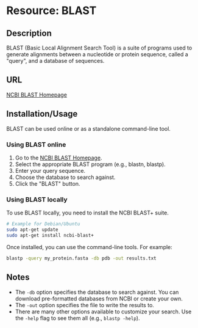 # Resource: BLAST

## Description

BLAST (Basic Local Alignment Search Tool) is a suite of programs used to generate alignments between a nucleotide or protein sequence, called a "query", and a database of sequences.

## URL

[NCBI BLAST Homepage](https://blast.ncbi.nlm.nih.gov/Blast.cgi)

## Installation/Usage

BLAST can be used online or as a standalone command-line tool.

### Using BLAST online

1.  Go to the [NCBI BLAST Homepage](https://blast.ncbi.nlm.nih.gov/Blast.cgi).
2.  Select the appropriate BLAST program (e.g., blastn, blastp).
3.  Enter your query sequence.
4.  Choose the database to search against.
5.  Click the "BLAST" button.

### Using BLAST locally

To use BLAST locally, you need to install the NCBI BLAST+ suite.

```bash
# Example for Debian/Ubuntu
sudo apt-get update
sudo apt-get install ncbi-blast+
```

Once installed, you can use the command-line tools. For example:

```bash
blastp -query my_protein.fasta -db pdb -out results.txt
```

## Notes

-   The `-db` option specifies the database to search against. You can download pre-formatted databases from NCBI or create your own.
-   The `-out` option specifies the file to write the results to.
-   There are many other options available to customize your search. Use the `-help` flag to see them all (e.g., `blastp -help`).
